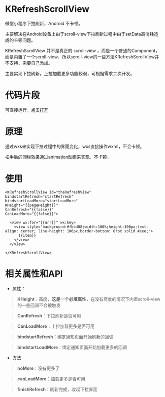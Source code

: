 # KRefreshScrollView
微信小程序下拉刷新，Android 不卡顿。

主要解决在Android设备上由于scroll-view下拉刷新过程中由于setData高消耗造成的卡顿问题。

KRefreshScrollView 并不是真正的 scroll-view ，而是一个普通的Component，而是内置了一个scroll-view，所以scroll-view的一些方法KRefreshScrollView并不支持，需要自己添加。

主要实现下拉刷新，上拉加载更多功能较弱，可根据需求二次开发。



# 代码片段

可直接运行，[点击打开](https://developers.weixin.qq.com/s/MnMNQpmR7Za0)



# 原理
通过wxs来实现下拉过程中的界面变化，wxs直接操作wxml，不会卡顿。

松手后的回弹效果通过animation动画来实现，不卡顿。



# 使用
```
<KRefreshScrollView id="theRefreshView" 
bindstartRefresh="startRefresh" 
bindstartLoadMore="startLoadMore" 
KHeight="{{pageHeight}}" 
CanRefresh="{{false}}" 
CanLoadMore="{{false}}">

  <view wx:for="{{arr}}" wx:key>
    <view style="background:#fbbd08;width:100%;height:100px;text-align: center; line-height: 100px;border-bottom: 8rpx solid #eee;">
      {{item}}
    </view>
  </view>

</KRefreshScrollView>
```



# 相关属性和API
- 属性：

>**KHeight**：高度，**这是一个必填属性**，在没有高度的情况下内置scroll-view的一些回调不会被触发 

>**CanRefresh**：下拉刷新是否可用 

>**CanLoadMore**：上拉加载更多是否可用 

>**bindstartRefresh**：绑定通知页面开始刷新的回调

>**bindstartLoadMore**：绑定通知页面开始加载更多的回调

- 方法

>**noMore**：没有更多了

>**canLoadMore**：加载更多是否可用

>**finishRefresh**：刷新完成，收起下拉界面



